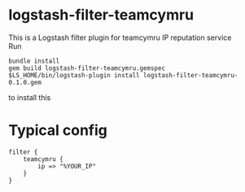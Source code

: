 # logstash-filter-teamcymru

This is a Logstash filter plugin for teamcymru IP reputation service  
Run

    bundle install
    gem build logstash-filter-teamcymru.gemspec
    $LS_HOME/bin/logstash-plugin install logstash-filter-teamcymru-0.1.0.gem

to install this

# Typical config
```
filter {
    teamcymru {
        ip => "%YOUR_IP"
    }   
}
```
